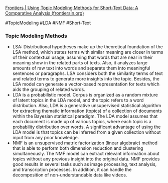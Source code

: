 [Frontiers | Using Topic Modeling Methods for Short-Text Data: A Comparative Analysis (frontiersin.org)](https://www.frontiersin.org/articles/10.3389/frai.2020.00042/full)

#TopicModeling #LDA #NMF  #Short-Text 

### Topic Modeling Methods

- LSA: Distributional hypotheses make up the theoretical foundation of the LSA method, which states terms with similar meaning are closer in terms of their contextual usage, assuming that words that are near in their meaning show in the related parts of texts. Also, it analyzes large amounts of raw text into words and separate them into meaningful sentences or paragraphs. LSA considers both the similarity terms of text and related terms to generate more insights into the topic. Besides, the LSA model can generate a vector-based representation for texts which aids the grouping of related words.
- LDA is a probabilistic model. Corpus is organized as a random mixture of latent topics in the LDA model, and the topic refers to a word distribution. Also, LDA is a generative unsupervised statistical algorithm for extracting thematic information (topics) of a collection of documents within the Bayesian statistical paradigm. The LDA model assumes that each document is made up of various topics, where each topic is a probability distribution over words. A significant advantage of using the LDA model is that topics can be inferred from a given collection without input from any prior knowledge.
- NMF is an unsupervised matrix factorization (linear algebraic) method that is able to perform both dimension reduction and clustering simultaneously. The NMF model can extract relevant information about topics without any previous insight into the original data. NMF provides good results in several tasks such as image processing, text analysis, and transcription processes. In addition, it can handle the decomposition of non-understandable data like videos.